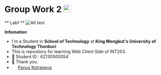 # Group Work 2 <img src="https://media.giphy.com/media/hvRJCLFzcasrR4ia7z/giphy.gif" width="25px">

** Lab1 **
![Alt text](/62130500054_groupwork_2/preview.png?raw=true "Screenshot My Profile")

**Infomation**
- I'm a Student in **School of Technology** at **King Mongkut's University of Technology Thonburi**
- This is repository for learning Web Client Side of INT203.
- 🌱 Student ID : 62130500054
- 💬 Thank you.
- <img height="16px" src="https://cdn.svgporn.com/logos/facebook.svg"> [Panus Kotrajarus](https://web.facebook.com/Panuskhjrs/)
